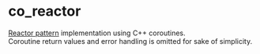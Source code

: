 # co_reactor

[Reactor pattern](https://en.wikipedia.org/wiki/Reactor_pattern) implementation using C++ coroutines.  
Coroutine return values and error handling is omitted for sake of simplicity.
